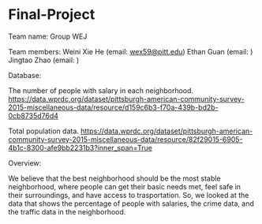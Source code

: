 # Final-Project

Team name: Group WEJ

Team members: 
Weini Xie He (email: wex59@pitt.edu)
Ethan Guan (email: )
Jingtao Zhao (email: )

Database:

The number of people with salary in each neighborhood.
https://data.wprdc.org/dataset/pittsburgh-american-community-survey-2015-miscellaneous-data/resource/d159c6b3-f70a-439b-bd2b-0cb8735d76d4

Total population data.
https://data.wprdc.org/dataset/pittsburgh-american-community-survey-2015-miscellaneous-data/resource/82f29015-6905-4b1c-8300-afe9bb2231b3?inner_span=True

Overview:

We believe that the best neighborhood should be the most stable neighborhood, where people can get their basic needs met, feel safe in their surroundings, and have access to trasportation. So, we looked at the data that shows the percentage of people with salaries, the crime data, and the traffic data in the neighborhood.


